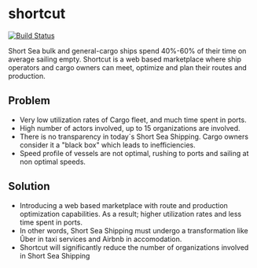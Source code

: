 # shortcut
[![Build Status](https://travis-ci.org/kenigbolo/shortcut.png)](https://travis-ci.org/kenigbolo/shortcut)

Short Sea bulk and general-cargo ships spend 40%-60% of their time on average sailing empty. Shortcut is a web based marketplace where ship operators and cargo owners can meet, optimize and plan their routes and production.

## Problem

* Very low utilization rates of Cargo fleet, and much time spent in ports.
* High number of actors involved, up to 15 organizations are involved.
* There is no transparency in today´s Short Sea Shipping. Cargo owners consider it a "black box" which leads to inefficiencies.
* Speed profile of vessels are not optimal, rushing to ports and sailing at non optimal speeds.

## Solution

* Introducing a web based marketplace with route and production optimization capabilities. As a result; higher utilization rates and less time spent in ports.
* In other words, Short Sea Shipping must undergo a transformation like Ûber in taxi services and Airbnb in accomodation.
* Shortcut will significantly reduce the number of organizations involved in Short Sea Shipping